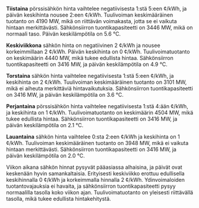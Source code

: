 **Tiistaina** pörssisähkön hinta vaihtelee negatiivisesta 1:stä 5:een ¢/kWh, ja päivän keskihinta nousee 2:een ¢/kWh. Tuulivoiman keskimääräinen tuotanto on 4190 MW, mikä on riittävän voimakasta, jotta se ei vaikuta hintaan merkittävästi. Sähkönsiirron tuontikapasiteetti on 3446 MW, mikä on normaali taso. Päivän keskilämpötila on 5.6 °C.

**Keskiviikkona** sähkön hinta on negatiivinen 2 ¢/kWh ja nousee korkeimmillaan 2 ¢/kWh. Päivän keskihinta on 0 ¢/kWh. Tuulivoimatuotanto on keskimäärin 4440 MW, mikä tukee edullista hintaa. Sähkönsiirron tuontikapasiteetti on 3416 MW, ja päivän keskilämpötila on 4.9 °C. 

**Torstaina** sähkön hinta vaihtelee negatiivisesta 1:stä 5:een ¢/kWh, ja keskihinta on 2 ¢/kWh. Tuulivoiman keskimääräinen tuotanto on 3101 MW, mikä ei aiheuta merkittäviä hintavaikutuksia. Sähkönsiirron tuontikapasiteetti on 3416 MW, ja päivän keskilämpötila on 3.6 °C.

**Perjantaina** pörssisähkön hinta vaihtelee negatiivisesta 1:stä 4:ään ¢/kWh, ja keskihinta on 1 ¢/kWh. Tuulivoimatuotanto on keskimäärin 4504 MW, mikä tukee edullista hintaa. Sähkönsiirron tuontikapasiteetti on 3416 MW, ja päivän keskilämpötila on 2.1 °C.

**Lauantaina** sähkön hinta vaihtelee 0:sta 2:een ¢/kWh ja keskihinta on 1 ¢/kWh. Tuulivoiman keskimääräinen tuotanto on 3948 MW, mikä ei vaikuta hintaan merkittävästi. Sähkönsiirron tuontikapasiteetti on 3416 MW, ja päivän keskilämpötila on 2.0 °C.

Viikon aikana sähkön hinnat pysyvät pääasiassa alhaisina, ja päivät ovat keskenään hyvin samankaltaisia. Erityisesti keskiviikko erottuu edullisella keskihinnalla 0 ¢/kWh ja korkeimmalla hinnalla 2 ¢/kWh. Ydinvoimaloiden tuotantovajauksia ei havaita, ja sähkönsiirron tuontikapasiteetti pysyy normaalilla tasolla koko viikon ajan. Tuulivoimatuotanto on yleisesti riittävällä tasolla, mikä tukee edullista hintakehitystä.